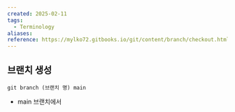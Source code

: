 ```yaml
---
created: 2025-02-11
tags:
  - Terminology
aliases: 
reference: https://mylko72.gitbooks.io/git/content/branch/checkout.html
---
```

## 브랜치 생성

```
git branch (브랜치 명) main
```
- main 브랜치에서 